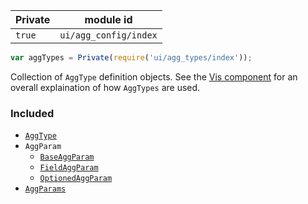 | Private | module id |
| --- | --- |
| `true` | `ui/agg_config/index` |

```js
var aggTypes = Private(require('ui/agg_types/index'));
```

Collection of `AggType` definition objects. See the [Vis component](../vis) for an overall explaination of how `AggTypes` are used.

### Included

  - [`AggType`](_agg_type.js)
  - `AggParam`
    - [`BaseAggParam`](param_types/base.js)
    - [`FieldAggParam`](param_types/field.js)
    - [`OptionedAggParam`](param_types/optioned.js)
  - [`AggParams`](_agg_params.js)